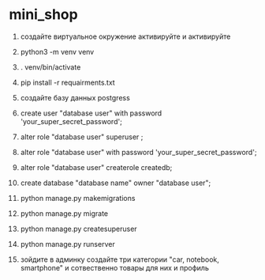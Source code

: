 # mini_shop
1) создайте виртуальное окружение активируйте и активируйте
2) python3 -m venv venv
3) . venv/bin/activate
4) pip install -r requairments.txt

5) создайте базу данных postgress 
6) create user "database user" with password 'your_super_secret_password';
7) alter role "database user" superuser ;
8) alter role "database user" with password 'your_super_secret_password';
9) alter role "database user" createrole createdb;
10) create database "database name" owner "database user";  
  
11) python manage.py makemigrations
12) python manage.py migrate
13) python manage.py createsuperuser
14) python manage.py runserver
15) зойдите в админку создайте три категории "car, notebook, smartphone" и сотвественно товары для них и профиль
